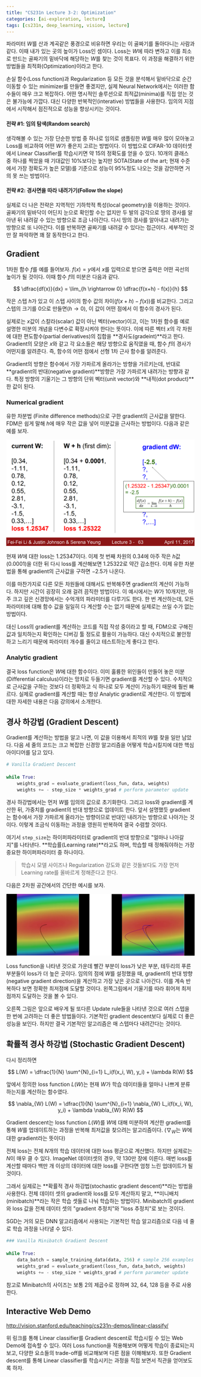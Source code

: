 ```yaml
---
title: "CS231n Lecture 3-2: Optimization"
categories: [ai-exploration, lecture]
tags: [cs231n, deep_learning, vision, lecture]
---
```


파라미터 $W$를 산과 계곡같은 풍경으로 비유하면 우리는 이 골짜기를 돌아다니는 사람과 같다. 이때 내가 있는 곳의 높이가 Loss인 셈이다. Loss는 $W$에 따라 변하고 이를 최소로 만드는 골짜기의 밑바닥에 해당하는 $W$를 찾는 것이 목표다. 이 과정을 해결하기 위한 방법들을 최적화(Optimization)이라고 한다.

손실 함수(Loss function)과 Regularization 등 모든 것을 분석해서 밑바닥으로 순간이동할 수 있는 minimizer를 만들면 좋겠지만, 실제 Neural Network에서는 이러한 함수들이 매우 크고 복잡하다. 어떤 명시적인 솔루션으로 최적값(minima)를 직접 얻는 것은 불가능에 가깝다. 대신 다양한 반복적인(interative) 방법들을 사용한다. 임의의 지점에서 시작해서 점진적으로 성능을 향상시키는 것이다.

#### 전략 #1: 임의 탐색(Random search)

생각해볼 수 있는 가장 단순한 방법 중 하나로 임의로 샘플링한 $W$를 매우 많이 모아놓고 Loss를 비교하여 어떤 $W$가 좋은지 고르는 방법이다. 이 방법으로 CIFAR-10 데이터셋에서 Linear Classifier를 학습시키면 약 $15%$의 정확도를 얻을 수 있다. $10$개의 클래스 중 하나를 찍었을 때 기대값인 10%보다는 높지만 SOTA(State of the art; 현재 수준에서 가장 정확도가 높은 모델)를 기준으로 성능이 95%정도 나오는 것을 감안하면 거의 못 쓰는 방법이다.

#### 전략 #2: 경사면을 따라 내려가기(Follow the slope)

실제로 더 나은 전략은 지역적인 기하학적 특성(local geometry)을 이용하는 것이다. 골짜기의 밑바닥이 어딘지 눈으로 확인할 수는 없지만 두 발의 감각으로 땅의 경사를 알아낸 뒤 내려갈 수 있는 방향으로 조금 나아간다. 다시 땅의 경사를 알아내고 내려가는 방향으로 또 나아간다. 이를 반복하면 골짜기를 내려갈 수 있다는 접근이다. 세부적인 것만 잘 파악하면 꽤 잘 동작한다고 한다.

## Gradient

1차원 함수 $f$를 예를 들어보자. $f(x) = y$에서 $x$를 입력으로 받으면 출력은 어떤 곡선의 높이가 될 것이다. 이때 함수 $f$의 미분은 다음과 같다.

$$
\dfrac{df(x)}{dx} = \lim_{h \rightarrow 0} \dfrac{f(x+h) - f(x)}{h}
$$

작은 스텝 $h$가 있고 이 스텝 사이의 함수 값의 차이($f(x+h) - f(x)$)를 비교한다. 그리고 스텝의 크기를 0으로 만들면($h \rightarrow 0$), 이 값이 어떤 점에서 이 함수의 경사가 된다.

실제로는 $x$값이 스칼라(scalar) 값이 아닌 벡터(vector)이고, 이는 1차원 함수를 예로 설명한 미분의 개념을 다변수로 확장시켜야 한다는 뜻이다. 이에 따른 벡터 $x$의 각 차원에 대한 편도함수(partial derivatives)의 집합을 **경사도(gradeint)**라고 한다. Gradient의 모양은 $x$와 같고 각 요소들은 해당 방향으로 움직였을 때, 함수 $f$의 경사가 어떤지를 알려준다. 즉, 함수의 어떤 점에서 선형 1차 근사 함수를 알려준다.

Gradient의 방향은 함수에서 가장 가파르게 올라가는 방향을 가르키는데, 반대로 **gradient의 반대(negative gradient)**방향은 가장 가파르게 내려가는 방향과 같다. 특정 방향의 기울기는 그 방향의 단위 벡터(unit vector)와 **내적(dot product)**한 값이 된다.

### Numerical gradient

유한 차분법 (Finite difference methods)으로 구한 gradient의 근사값을 말한다. FDM은 쉽게 말해 $h$에 매우 작은 값을 넣어 미분값을 근사하는 방법이다. 다음과 같은 예를 보자.

![](../assets/image/2022-10-01-cs231n-3-2/image1.png)

현재 $W$에 대한 loss는 $1.25347$이다. 이제 첫 번째 차원의 $0.34$에 아주 작은 $h$값($0.0001$)을 더한 뒤 다시 loss를 계산해보면 $1.25322$로 약간 감소한다. 이제 유한 차분법을 통해 gradient의 근사값을 구하면 $-2.5$가 나온다.

이를 마찬가지로 다른 모든 차원들에 대해서도 반복해주면 gradient의 계산이 가능하다. 하지만 시간이 굉장히 오래 걸려 끔직한 방법이다. 이 예시에서는 $W$가 10개지만, 아주 크고 깊은 신경망에서는 수억개의 파라미터를 다루기도 한다. 한 번 계산하는데, 모든 파라미터에 대해 함수 값을 일일히 다 계산할 수는 없기 때문에 실제로는 쓰일 수가 없는 방법이다.

대신 Loss의 gradient를 계산하는 코드를 직접 작성 중이라고 할 때, FDM으로 구해진 값과 일치하는지 확인하는 디버깅 툴 정도로 활용이 가능하다. 대신 수치적으로 불안정하고 느리기 때문에 파라미터 개수를 줄이고 테스트하는게 좋다고 한다.

### Analytic gradient

결국 loss function은  $W$에 대한 함수이다. 이미 훌륭한 위인들이 만들어 놓은 미분(Differential calculus)이라는 망치로 두들기면 gradient를 계산할 수 있다. 수치적으로 근사값을 구하는 것보다 더 정확하고 식 하나로 모두 계산이 가능하기 때문에 훨씬 빠르다. 실제로 gradient를 계산할 때는 항상 Analytic gradient로 계산한다. 이 방법에 대한 자세한 내용은 다음 강의에서 소개한다.

## 경사 하강법 (Gradient Descent)

Gradient를 계산하는 방법을 알고 나면, 이 값을 이용해서 최적의 $W$를 찾을 일만 남았다. 다음 세 줄의 코드는 크고 복잡한 신경망 알고리즘을 어떻게 학습시킬지에 대한 핵심 아이디어를 담고 있다.

```python
# Vanilla Gradient Descent

while True:
    weights_grad = evaluate_gradient(loss_fun, data, weights)
    weights += - step_size * weights_grad # perform parameter update
```

경사 하강법에서는 먼저 $W$를 임의의 값으로 초기화한다. 그리고 loss와 gradient를 계산한 뒤, 가중치를 gradient의 반대 방향으로 업데이트 한다. 앞서 설명했듯 gradient는 함수에서 가장 가파르게 올라가는 방향이므로 반대인 내려가는 방향으로 나아가는 것이다. 이렇게 조금식 이동하는 과정을 영원히 반복하여 결국 수렴할 것이다.

여기서 `step_size`는 하이퍼파라미터로 gradient의 반대 방향으로 "얼마나 나아갈지"를 나타낸다. **학습률(Learning rate)**라고도 하며, 학습할 때 정해줘야하는 가장 중요한 하이퍼파라미터 중 하나이다. 

> 학습시 모델 사이즈나 Regularization 강도와 같은 것들보다도 가장 먼저 Learning rate를 올바르게 정해준다고 한다.

다음은 2차원 공간에서의 간단한 예시를 보자.

![](../assets/image/2022-10-01-cs231n-3-2/image2.png)

Loss function을 나타낸 것으로 가운데 빨간 부분이 loss가 낮은 부분, 테두리의 푸른 부분들이 loss가 더 높은 곳이다. 임의의 점에 $W$를 설정했을 때, gradient의 반대 방향(negative gradient direction)을 계산하고 가장 낮은 곳으로 나아간다. 이를 계속 반복하다 보면 정확한 최저점에 도달할 것이다. 왼쪽그림에서 기울기를 따라 휘어져 최저점까지 도달하는 것을 볼 수 있다.

오른쪽 그림은 앞으로 배우게 될 또다른 Update rule들을 나타낸 것으로 여러 스텝을 한 번에 고려하는 더 좋은 방법들이다. 기본적인 gradient descent보다 실제로 더 좋은 성능을 보인다. 하지만 결국 기본적인 알고리즘은 매 스텝마다 내려간다는 것이다.

## 확률적 경사 하강법 (Stochastic Gradient Descent)

다시 정리하면

$$
L(W) =  \dfrac{1}{N} \sum^{N}_{i=1} L_i(f(x_i, W), y_i) + \lambda R(W)
$$

앞에서 정의한 loss function $L(W)$는 현재 $W$가 학습 데이터들을 얼마나 나쁘게 분류하는지를 계산하는 함수였다.

$$
\nabla_{W} L(W) = \dfrac{1}{N} \sum^{N}_{i=1} \nabla_{W} L_i(f(x_i, W), y_i) + \lambda \nabla_{W} R(W)
$$

Gradient descent는 loss function $L(W)$를 $W$에 대해 미분하여 계산한 gradient를 통해 $W$를 업데이트하는 과정을 반복해 최저값을 찾으려는 알고리즘이다. ($\nabla_{W}$는 $W$에 대한 gradient라는 뜻이다)

전체 loss는 전체 $N$개의 학습 데이터에 대한 loss 평균으로 계산했다. 하지만 실제로는 $N$이 매우 클 수 있다. ImageNet 데이터셋의 경우, 약 $130$만 장에 이른다. 매번 loss를 계산할 때마다 백만 개 이상의 데이터에 대한 loss를 구한다면 엄청 느린 업데이트가 될 것이다.

그래서 실제로는 **확률적 경사 하강법(stochastic gradient descent)**라는 방법을 사용한다. 전체 데이터 셋의 gradient와 loss를 모두 계산하지 말고, **미니배치(minibatch)**라는 작은 학습 셋들로 나눠 학습하는 방법이다. Minibatch의 gradient와 loss 값을 전체 데이터 셋의 "gradient 추정치"와 "loss 추정치"로 보는 것이다.

SGD는 거의 모든 DNN 알고리즘에서 사용되는 기본적인 학습 알고리즘으로 다음 네 줄로 학습 과정을 나타낼 수 있다.

```python
### Vanilla Minibatch Gradient Descent

while True:
    data_batch = sample_training_data(data, 256) # sample 256 examples
    weights_grad = evaluate_gradient(loss_fun, data_batch, weights)
    weights += - step_size * weights_grad # perform parameter update
```

참고로 Minibatch의 사이즈는 보통 2의 제곱수로 정하며 32, 64, 128 등을 주로 사용한다.

## Interactive Web Demo

<http://vision.stanford.edu/teaching/cs231n-demos/linear-classify/>

위 링크를 통해 Linear classifier를 Gradient descent로 학습시킬 수 있는 Web Demo에 접속할 수 있다. 여러 Loss function을 적용해보며 어떻게 학습이 종료되는지 보고, 다양한 요소들의 trade-off를 비교해보며 다른 점을 이해해보자. 또한 Gradient descent를 통해 Linear classifier를 학습시키는 과정을 직접 보면서 직관을 얻어보도록 하자.